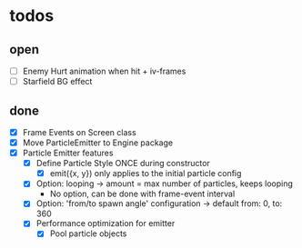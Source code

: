 # todos

## open

* [ ] Enemy Hurt animation when hit + iv-frames
* [ ] Starfield BG effect

## done

* [x] Frame Events on Screen class
* [x] Move ParticleEmitter to Engine package
* [x] Particle Emitter features
  * [x] Define Particle Style ONCE during constructor
    * [x] emit({x, y}) only applies to the initial particle config
  * [x] Option: looping -> amount = max number of particles, keeps looping
    * No option, can be done with frame-event interval
  * [x] Option: 'from/to spawn angle' configuration -> default from: 0, to: 360
  * [x] Performance optimization for emitter
    * [x] Pool particle objects